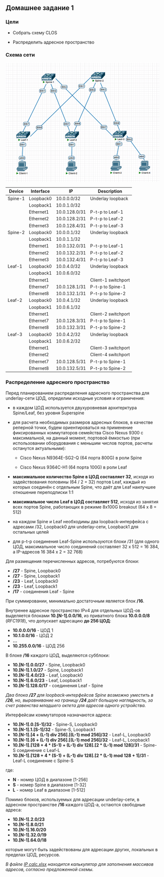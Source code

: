 ## Домашнее задание 1

### Цели

- Собрать схему CLOS

- Распределить адресное пространство

### Схема сети
![Network scheme](Clos.png)

|Device|Interface|IP|Description|
|-|-|-|-|
|Spine-1|Loopback0|10.0.0.0/32|Underlay loopback|
|       |Loopback1|10.0.1.0/32||
|       |Ethernet1|10.0.128.0/31|P-t-p to Leaf-1|
|       |Ethernet2|10.0.128.2/31|P-t-p to Leaf-2|
|       |Ethernet3|10.0.128.4/31|P-t-p to Leaf-3|
|Spine-2|Loopback0|10.0.0.1/32|Underlay loopback|
|       |Loopback1|10.0.1.1/32||
|       |Ethernet1|10.0.132.0/31|P-t-p to Leaf-1|
|       |Ethernet2|10.0.132.2/31|P-t-p to Leaf-2|
|       |Ethernet3|10.0.132.4/31|P-t-p to Leaf-3|
|Leaf-1 |Loopback0|10.0.4.0/32|Underlay loopback|
|       |Loopback1|10.0.6.0/32||
|       |Ethernet1||Client-1 switchport|
|       |Ethernet7|10.0.128.1/31|P-t-p to Spine-1|
|       |Ethernet8|10.0.132.1/31|P-t-p to Spine-2|
|Leaf-2 |Loopback0|10.0.4.1/32|Underlay loopback|
|       |Loopback1|10.0.6.1/32||
|       |Ethernet1||Client-2 switchport|
|       |Ethernet7|10.0.128.3/31|P-t-p to Spine-1|
|       |Ethernet8|10.0.132.3/31|P-t-p to Spine-2|
|Leaf-3 |Loopback0|10.0.4.2/32|Underlay loopback|
|       |Loopback1|10.0.6.2/32||
|       |Ethernet1||Client-3 switchport|
|       |Ethernet2||Client-4 switchport|
|       |Ethernet7|10.0.128.5/31|P-t-p to Spine-1|
|       |Ethernet8|10.0.132.5/31|P-t-p to Spine-2|

### Распределение адресного пространство

Перед планированием распределения адресного пространства для underlay-сети ЦОД, определим исходные условия и ограничения:

- в каждом ЦОД используется двухуровневая архитерктура Spine/Leaf, без уровня Superspine

- для расчета необходимых размеров адресных блоков, в качестве реперной точки, будем ориентироваться на применение фиксированных коммутаторов семейства Cisco Nexus 9300 с максимальной, на данный момент, портовой ёмкостью (при использовании оборудования с меньшим числов портов, расчеты останутся актуальными):

  - Cisco Nexus N9364E-SG2-Q (64 порта 800G) в роли Spine 

  - Cisco Nexus 9364C-H1 (64 порта 100G) в роли Leaf 

- **максимальное количество Spine в ЦОД составляет 32**, исходя из задействования половины (64 / 2 = 32) портов Leaf, каждый из которых соединён с отдельным Spine, что даёт для Leaf наилучшее отношение переподписки 1:1

- **максимальное число Leaf в ЦОД составляет 512**, исходя из занятия всех портов Spine, работающих в режиме 8x100G breakout (64 x 8 = 512)

- на каждом Spine и Leaf необходимы два loopback-интерфейса с адресами /32, Loopback0 для underlay-сети, Loopback1 для остальных целей

- для p-t-p соединения Leaf-Spine используются блоки /31 (для одного ЦОД, максимальное число соединений составляет 32 x 512 = 16 384, а IP-адресов 16 384 x 2 = 32 768)

Для размещения перечисленных адресов, потребуются блоки:

- **/27** - Spine, Loopback0
- **/27** - Spine, Loopback1
- **/23** - Leaf, Loopback0
- **/23** - Leaf, Loopback1
- **/17** - соединения Leaf - Spine

При суммировании, минимально достаточным является блок **/16**.

Внутренее адресное пространство IPv4 для отдельных ЦОД-ов выделяется блоками **10.[N-1].0.0/16**, из приватного блока **10.0.0.0/8** (*RFC1918*), что допускает адресацию **до 256 ЦОД**:

- **10.0.0.0/16** - ЦОД 1
- **10.1.0.0/16** - ЦОД 2
- **...**
- **10.255.0.0/16** - ЦОД 256

В блоке **/16** каждого ЦОД, выделяются субблоки:

- **10.[N-1].0.0/27** - Spine, Loopback0
- **10.[N-1].1.0/27** - Spine, Loopback1
- **10.[N-1].4.0/23** - Leaf, Loopback0
- **10.[N-1].6.0/23** - Leaf, Loopback1
- **10.[N-1].128.0/17** - соединения Leaf - Spine

*Два блока **/27** для loopback-интерфейсов Spine возможно уместить в **/26**, но, выравнивание на границу **/24** даёт большую наглядность, за счет равенства младшего октета для адресов одного устройства.*

Интерфейсам коммутаторов назначаются адреса:

- **10.[N-1].0.[S-1]/32** - Spine-S, Loopback0
- **10.[N-1].1.[S-1]/32** - Spine-S, Loopback1
- **10.[N-1].[4 + (L-1) div 256].[(L-1) mod 256]/32** - Leaf-L, Loopback0
- **10.[N-1].[6 + (L-1) div 256].[(L-1) mod 256]/32** - Leaf-L, Loopback1
- **10.[N-1].[128 + 4 * (S-1) + (L-1) div 128].[2 * (L-1) mod 128]/31** - Spine-S соединение с Leaf-L
- **10.[N-1].[128 + 4 * (S-1) + (L-1) div 128].[2 * (L-1) mod 128 + 1]/31** - Leaf-L соединение с Spine-S

где:

- **N** - номер ЦОД в диапазоне [1-256]
- **S** - номер Spine в диапазоне [1-32]
- **L** - номер Leaf  в диапазоне [1-512]

Помимо блоков, используемых для адресации underlay-сети, в адресном пространстве **/16** каждого ЦОД-а, остаются свободные адреса:

- **10.[N-1].2.0/23**
- **10.[N-1].8.0/21**
- **10.[N-1].16.0/20**
- **10.[N-1].32.0/19**
- **10.[N-1].64.0/18**

которые могут быть задействованы для адресации других, локальных в пределах ЦОД, ресурсов.

*В файле [IP calc.xlsx](https://github.com/IronWhale11/Otus-DC-networks-design/blob/main/labs/lab01/IP%20calc.xlsx) находится калькулятор для заполнения массивов адресов, согласно предложенной схемы.*
